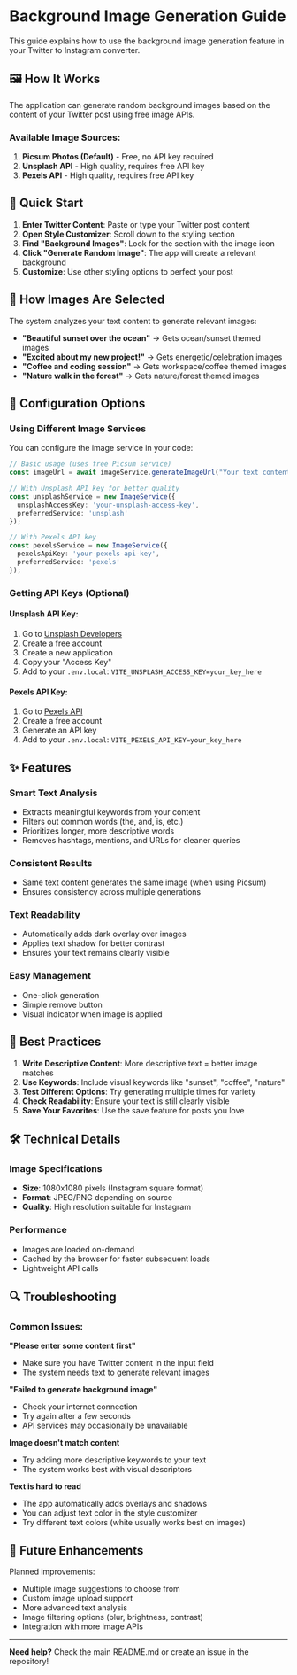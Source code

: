 # Background Image Generation Guide

This guide explains how to use the background image generation feature in your Twitter to Instagram converter.

## 🖼️ How It Works

The application can generate random background images based on the content of your Twitter post using free image APIs.

### Available Image Sources:

1. **Picsum Photos (Default)** - Free, no API key required
2. **Unsplash API** - High quality, requires free API key
3. **Pexels API** - High quality, requires free API key

## 🚀 Quick Start

1. **Enter Twitter Content**: Paste or type your Twitter post content
2. **Open Style Customizer**: Scroll down to the styling section
3. **Find "Background Images"**: Look for the section with the image icon
4. **Click "Generate Random Image"**: The app will create a relevant background
5. **Customize**: Use other styling options to perfect your post

## 🎨 How Images Are Selected

The system analyzes your text content to generate relevant images:

- **"Beautiful sunset over the ocean"** → Gets ocean/sunset themed images
- **"Excited about my new project!"** → Gets energetic/celebration images  
- **"Coffee and coding session"** → Gets workspace/coffee themed images
- **"Nature walk in the forest"** → Gets nature/forest themed images

## 🔧 Configuration Options

### Using Different Image Services

You can configure the image service in your code:

```typescript
// Basic usage (uses free Picsum service)
const imageUrl = await imageService.generateImageUrl("Your text content");

// With Unsplash API key for better quality
const unsplashService = new ImageService({
  unsplashAccessKey: 'your-unsplash-access-key',
  preferredService: 'unsplash'
});

// With Pexels API key
const pexelsService = new ImageService({
  pexelsApiKey: 'your-pexels-api-key', 
  preferredService: 'pexels'
});
```

### Getting API Keys (Optional)

#### Unsplash API Key:
1. Go to [Unsplash Developers](https://unsplash.com/developers)
2. Create a free account
3. Create a new application
4. Copy your "Access Key"
5. Add to your `.env.local`: `VITE_UNSPLASH_ACCESS_KEY=your_key_here`

#### Pexels API Key:
1. Go to [Pexels API](https://www.pexels.com/api/)
2. Create a free account
3. Generate an API key
4. Add to your `.env.local`: `VITE_PEXELS_API_KEY=your_key_here`

## ✨ Features

### Smart Text Analysis
- Extracts meaningful keywords from your content
- Filters out common words (the, and, is, etc.)
- Prioritizes longer, more descriptive words
- Removes hashtags, mentions, and URLs for cleaner queries

### Consistent Results
- Same text content generates the same image (when using Picsum)
- Ensures consistency across multiple generations

### Text Readability
- Automatically adds dark overlay over images
- Applies text shadow for better contrast
- Ensures your text remains clearly visible

### Easy Management
- One-click generation
- Simple remove button
- Visual indicator when image is applied

## 🎯 Best Practices

1. **Write Descriptive Content**: More descriptive text = better image matches
2. **Use Keywords**: Include visual keywords like "sunset", "coffee", "nature"
3. **Test Different Options**: Try generating multiple times for variety
4. **Check Readability**: Ensure your text is still clearly visible
5. **Save Your Favorites**: Use the save feature for posts you love

## 🛠️ Technical Details

### Image Specifications
- **Size**: 1080x1080 pixels (Instagram square format)
- **Format**: JPEG/PNG depending on source
- **Quality**: High resolution suitable for Instagram

### Performance
- Images are loaded on-demand
- Cached by the browser for faster subsequent loads
- Lightweight API calls

## 🔍 Troubleshooting

### Common Issues:

**"Please enter some content first"**
- Make sure you have Twitter content in the input field
- The system needs text to generate relevant images

**"Failed to generate background image"**
- Check your internet connection
- Try again after a few seconds
- API services may occasionally be unavailable

**Image doesn't match content**
- Try adding more descriptive keywords to your text
- The system works best with visual descriptors

**Text is hard to read**
- The app automatically adds overlays and shadows
- You can adjust text color in the style customizer
- Try different text colors (white usually works best on images)

## 🚀 Future Enhancements

Planned improvements:
- Multiple image suggestions to choose from
- Custom image upload support
- More advanced text analysis
- Image filtering options (blur, brightness, contrast)
- Integration with more image APIs

---

**Need help?** Check the main README.md or create an issue in the repository!

